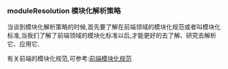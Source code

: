 ### moduleResolution 模块化解析策略

当谈到模块化解析策略的时候,首先要了解在前端领域的模块化规范或者叫模块化标准,当我们了解了前端领域的模块化标准以后,才能更好的去了解、研究去解析它、应用它.

有关前端的模块化规范,可参考:[前端模块化规范](./module模块化标准.md)

